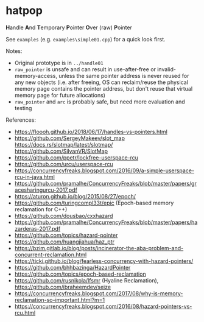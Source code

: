 # hatpop
<b>H</b>andle <b>A</b>nd <b>T</b>emporary <b>P</b>ointer <b>O</b>ver (raw) <b>P</b>ointer

See `examples` (e.g. `examples\simple01.cpp`) for a quick look first.

Notes:
- Original prototype is in `../handle01`
- `raw_pointer` is unsafe and can result in use-after-free or invalid-memory-access,
unless the same pointer address is never reused for any new objects (i.e. after freeing,
OS can reclaim/reuse the physical memory page contains the pointer address, but
don't reuse that virtual memory page for future allocations)
- `raw_pointer` and `arc` is probably safe, but need more evaluation and testing

References:
- https://floooh.github.io/2018/06/17/handles-vs-pointers.html
- https://github.com/SergeyMakeev/slot_map https://docs.rs/slotmap/latest/slotmap/ https://github.com/SilvanVR/SlotMap
- https://github.com/ppetr/lockfree-userspace-rcu
- https://github.com/urcu/userspace-rcu
- https://concurrencyfreaks.blogspot.com/2016/09/a-simple-userspace-rcu-in-java.html
- https://github.com/pramalhe/ConcurrencyFreaks/blob/master/papers/gracesharingurcu-2017.pdf
- https://aturon.github.io/blog/2015/08/27/epoch/
- https://github.com/turingcompl33t/epic (Epoch-based memory reclamation for C++)
- https://github.com/dousbao/cxxhazard
- https://github.com/pramalhe/ConcurrencyFreaks/blob/master/papers/hazarderas-2017.pdf
- https://github.com/topics/hazard-pointer
- https://github.com/huangjiahua/haz_ptr
- https://bzim.gitlab.io/blog/posts/incinerator-the-aba-problem-and-concurrent-reclamation.html
- https://ticki.github.io/blog/fearless-concurrency-with-hazard-pointers/
- https://github.com/bhhbazinga/HazardPointer
- https://github.com/topics/epoch-based-reclamation
- https://github.com/rusnikola/lfsmr (Hyaline Reclamation), https://github.com/ibraheemdev/seize
- https://concurrencyfreaks.blogspot.com/2017/08/why-is-memory-reclamation-so-important.html?m=1
- https://concurrencyfreaks.blogspot.com/2016/08/hazard-pointers-vs-rcu.html
